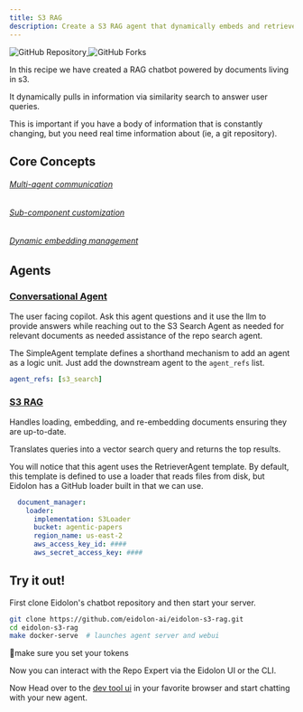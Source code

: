 ```yaml
---
title: S3 RAG
description: Create a S3 RAG agent that dynamically embeds and retrieves documents from an S3 bucket
---
```


<div>
  <a href="https://github.com/eidolon-ai/eidolon-s3-rag">
    <img style="display: inline-block;" alt="GitHub Repository" src="https://img.shields.io/badge/eidolon-S3%20RAG-blue?style=flat&logo=github">
  </a>
  <a href="https://github.com/eidolon-ai/eidolon-s3-rag/fork">
    <img style="display: inline-block;" alt="GitHub Forks" src="https://img.shields.io/badge/fork-grey?style=flat&logo=forgejo&logoColor=white">
  </a>
</div>


In this recipe we have created a RAG chatbot powered by documents living in s3.

It dynamically pulls in information via similarity search to answer user queries.

This is important if you have a body of information that is constantly changing, but you need real time information about (ie, a git repository).

## Core Concepts
###### [Multi-agent communication](/docs/howto/communication)
###### [Sub-component customization](/docs/howto/communication)
###### [Dynamic embedding management](/docs/components/retriever_agent)

## Agents
### [Conversational Agent](https://github.com/eidolon-ai/eidolon-s3-rag/blob/main/resources/conversational_agent.yaml)
The user facing copilot. Ask this agent questions and it use the llm to provide answers while reaching out to the S3
Search Agent as needed for relevant documents as needed assistance of the repo search agent.

The SimpleAgent template defines a shorthand mechanism to add an agent as a logic unit. Just add the downstream agent 
to the `agent_refs` list.
```yaml
agent_refs: [s3_search]
```

### [S3 RAG](https://github.com/eidolon-ai/eidolon-s3-rag/blob/main/resources/repo_search.yaml)
Handles loading, embedding, and re-embedding documents ensuring they are up-to-date.

Translates queries into a vector search query and returns the top results.

You will notice that this agent uses the RetrieverAgent template. By default, this template is defined to use 
a loader that reads files from disk, but Eidolon has a GitHub loader built in that we can use.
```yaml
  document_manager:
    loader:
      implementation: S3Loader
      bucket: agentic-papers
      region_name: us-east-2
      aws_access_key_id: ####
      aws_secret_access_key: ####
```

## Try it out!

First clone Eidolon's chatbot repository and then start your server.
```bash
git clone https://github.com/eidolon-ai/eidolon-s3-rag.git
cd eidolon-s3-rag
make docker-serve  # launches agent server and webui
```

🚨make sure you set your tokens

Now you can interact with the Repo Expert via the Eidolon UI or the CLI.



Now Head over to the [dev tool ui](http://localhost:3000/eidolon-apps/dev-tool) in your favorite browser and start chatting with your new agent.
